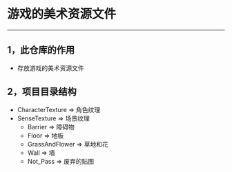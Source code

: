 # 游戏的美术资源文件
---

## 1，此仓库的作用
- 存放游戏的美术资源文件

## 2，项目目录结构
- CharacterTexture  => 角色纹理 
- SenseTexture      => 场景纹理
  - Barrier         => 障碍物
  - Floor           => 地板
  - GrassAndFlower  => 草地和花
  - Wall            => 墙
  - Not_Pass        => 废弃的贴图
